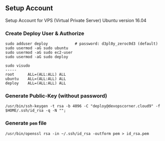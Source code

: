 ## Setup Account

Setup Account for VPS (Virtual Private Server) Ubuntu version 16.04

### Create Deploy User & Authorize
```
sudo adduser deploy            # password: d3pl0y_zeroc0d3 (default)
sudo usermod -aG sudo ubuntu
sudo usermod -aG sudo ec2-user
sudo usermod -aG sudo deploy

sudo visudo
-----
root      ALL=(ALL:ALL) ALL
ubuntu    ALL=(ALL:ALL) ALL
deploy    ALL=(ALL:ALL) ALL
```

### Generate Public-Key (**without password**)
```
/usr/bin/ssh-keygen -t rsa -b 4096 -C "deploy@devopscorner.cloud9" -f $HOME/.ssh/id_rsa -q -N "";
```

### Generate `pem` file
```
/usr/bin/openssl rsa -in ~/.ssh/id_rsa -outform pem > id_rsa.pem
```
